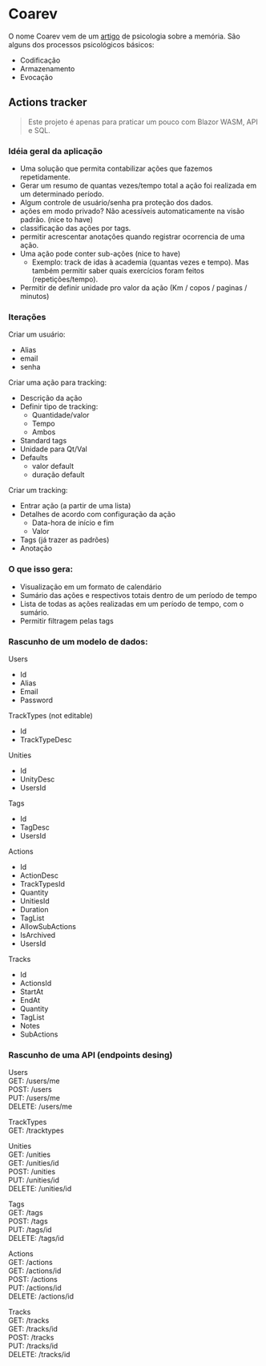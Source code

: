 # Coarev

O nome Coarev vem de um [artigo](https://cursoestudomemorizacao.com.br/memoria-psicologia/) de psicologia sobre a memória. São alguns dos processos psicológicos básicos:
- Codificação
- Armazenamento
- Evocação

## Actions tracker

> Este projeto é apenas para praticar um pouco com Blazor WASM, API e SQL.

### Idéia geral da aplicação

- Uma solução que permita contabilizar ações que fazemos repetidamente.
- Gerar um resumo de quantas vezes/tempo total a ação foi realizada em um determinado período.
- Algum controle de usuário/senha pra proteção dos dados.
- ações em modo privado? Não acessíveis automaticamente na visão padrão. (nice to have)
- classificação das ações por tags.
- permitir acrescentar anotações quando registrar ocorrencia de uma ação.
- Uma ação pode conter sub-ações (nice to have)
  - Exemplo: track de idas à academia (quantas vezes e tempo). Mas também permitir saber quais exercícios foram feitos (repetições/tempo).
- Permitir de definir unidade pro valor da ação (Km / copos / paginas / minutos)

### Iterações

Criar um usuário:
- Alias
- email
- senha

Criar uma ação para tracking:
- Descrição da ação
- Definir tipo de tracking:
  - Quantidade/valor
  - Tempo
  - Ambos
- Standard tags
- Unidade para Qt/Val
- Defaults
  - valor default
  - duração default

Criar um tracking:
- Entrar ação (a partir de uma lista)
- Detalhes de acordo com configuração da ação
  - Data-hora de início e fim
  - Valor
- Tags (já trazer as padrões)
- Anotação


### O que isso gera:

- Visualização em um formato de calendário
- Sumário das ações e respectivos totais dentro de um período de tempo
- Lista de todas as ações realizadas em um período de tempo, com o sumário.
- Permitir filtragem pelas tags

### Rascunho de um modelo de dados:

Users
- Id
- Alias
- Email
- Password

TrackTypes (not editable)
- Id
- TrackTypeDesc

Unities
- Id
- UnityDesc
- UsersId

Tags
- Id
- TagDesc
- UsersId

Actions
- Id
- ActionDesc
- TrackTypesId
- Quantity
- UnitiesId
- Duration
- TagList
- AllowSubActions
- IsArchived
- UsersId

Tracks
- Id
- ActionsId
- StartAt
- EndAt
- Quantity
- TagList
- Notes
- SubActions

### Rascunho de uma API (endpoints desing)

Users  
GET: /users/me  
POST: /users  
PUT: /users/me  
DELETE: /users/me  

TrackTypes  
GET: /tracktypes  

Unities  
GET: /unities  
GET: /unities/id  
POST: /unities  
PUT: /unities/id  
DELETE: /unities/id  

Tags  
GET: /tags  
POST: /tags  
PUT: /tags/id  
DELETE: /tags/id  

Actions  
GET: /actions  
GET: /actions/id  
POST: /actions  
PUT: /actions/id  
DELETE: /actions/id  

Tracks  
GET: /tracks  
GET: /tracks/id  
POST: /tracks  
PUT: /tracks/id  
DELETE: /tracks/id  
